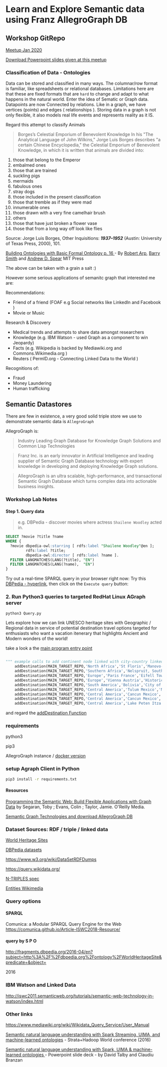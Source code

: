 #  Learn and Explore Semantic data using Franz AllegroGraph DB

## Workshop GitRepo 
[Meetup Jan 2020](https://www.meetup.com/ibmcodenyc/events/267776895/)

[Download Powerpoint slides given at this meetup](https://github.com/Grant-Steinfeld/semantic-db-agraph/blob/master/Semantic-Graph-Workshop-Jan2020.v.1.0.1.pptx)


### Classification of Data - Ontologies

Data can be stored and classified in many ways.  The columnar/row format is familiar, like spreadsheets or relational databases.  Limitations here are that these are fixed formats that are `hard` to change and adapt to what happens in the natural world.  Enter the idea of Sematic or Graph data.  Datapoints are now Connected by relations.  Like in a graph, we have vertices (points) and edges ( relationships ).   Storing data in a graph is not only flexible, it also models real life events and represents reality as it IS.

Regard this attempt to classify Animals


> Borges’s Celestial Emporium of Benevolent Knowledge In his "The Analytical Language of John Wilkins," Jorge Luis Borges describes "a certain Chinese Encyclopedia," the Celestial Emporium of Benevolent Knowledge, in which it is written that animals are divided into:

1. those that belong to the Emperor 
2. embalmed ones 
3. those that are trained 
4. suckling pigs 
5. mermaids 
6. fabulous ones 
7. stray dogs 
8. those included in the present classification 
9. those that tremble as if they were mad 
10. innumerable ones 
11. those drawn with a very fine camelhair brush 
12. others 
13. those that have just broken a flower vase 
14. those that from a long way off look like flies 

Source: Jorge Luis Borges, Other Inquisitions: ***1937–1952*** (Austin: University of Texas Press, 2000), 101.

[Building Ontologies with Basic Formal Ontology p. 16
](https://mitpress.mit.edu/books/building-ontologies-basic-formal-ontology) - By [Robert Arp](https://mitpress.mit.edu/contributors/robert-arp), [Barry Smith](https://mitpress.mit.edu/contributors/barry-smith) and [Andrew D. Spear](https://mitpress.mit.edu/contributors/andrew-d-spear) MIT Press


The above can be taken with a grain a salt :)  

However some serious applications of semanitc graph that interested me are:


Recommendations:

* Friend of a friend (FOAF e.g Social networks like LinkedIn and Facebook )
* Movie or Music 

Research & Discovery

* Medical trends and attempts to share data amongst researchers
* Knowledge (e.g. IBM Watson - used Graph as a component to win Jeopardy)
* Facts (e.g. Wikipedia is backed by Mediawiki.org and Commons.Wikimedia.org )
* Reuters ( PermID.org - Connecting Linked Data to the World )

Recognitions of:

* Fraud
* Money Laundering
* Human trafficking

## Semantic Datastores
There are few in existence, a very good solid triple store we use to demonstrate semantic data is `AllegroGraph`

AllegroGraph is:
> Industry Leading Graph Database for Knowledge Graph Solutions and Common Lisp Technologies

> Franz Inc. is an early innovator in Artificial Intelligence and leading supplier of Semantic Graph Database technology with expert knowledge in developing and deploying Knowledge Graph solutions.

> AllegroGraph is an ultra scalable, high-performance, and transactional Semantic Graph Database which turns complex data into actionable business insights.



### Workshop Lab Notes

#### Step 1. Query data


> e.g. DBPedia - discover movies where actress `Shailene Woodley` acted in.

```sql
SELECT ?movie ?title ?name
WHERE {
  ?movie dbpedia-owl:starring [ rdfs:label "Shailene Woodley"@en ];
         rdfs:label ?title;
         dbpedia-owl:director [ rdfs:label ?name ].
  FILTER LANGMATCHES(LANG(?title), "EN")
  FILTER LANGMATCHES(LANG(?name),  "EN")
}
```
Try out a real-time SPARQL query in your browser right now:
Try this [DBPedia - hyperlink](https://bit.ly/39eQd1q), then click on the `Execute query` button:



### 2. Run Python3 queries to targeted RedHat Linux AGraph server

```sh
python3 Query.py
```

Lets explore how we can link UNESCO heritage sites with Geographic / Regional data in service of potential destination travel
options targeted for enthusiasts who want a vacation itenerary that highlights Ancient and Modern wonders of the world!


take a look a the [main program entry point ](https://github.com/Grant-Steinfeld/semantic-db-agraph/blob/master/query.py#L632)

```python

""" example calls to add continent node linked with city-country linked with UNESCO heritage site with year posted """
    addDestination(MAIN_TARGET_REPO,'North Africa','St Floris','Manovo-Gounda St Floris National Park', 1997)
    addDestination(MAIN_TARGET_REPO,'Southern Africa','Nelspruit, South Africa','Kruger National Park', 2019)
    addDestination(MAIN_TARGET_REPO,'Europe','Paris France','Eifell Tower', 2005)
    addDestination(MAIN_TARGET_REPO,'Europe','Vienna Austria','Historic Centre of Vienna', 2017)
    addDestination(MAIN_TARGET_REPO,'South America','Bolivia','City of Potosi', 2014)
    addDestination(MAIN_TARGET_REPO,'Central America','Tulum Mexico','Mayan Ruins of Tulum', 2001)
    addDestination(MAIN_TARGET_REPO,'Central America','Cancun Mexico','Chichen Itza', 1985)
    addDestination(MAIN_TARGET_REPO,'Central America','Cancun Mexico','Xichen', 1977)
    addDestination(MAIN_TARGET_REPO,'Central America','Lake Peten Itza Guatemala','Tikal', 1977)
```

and regard the [addDestination Function](https://github.com/Grant-Steinfeld/semantic-db-agraph/blob/master/query.py#L397-L429)

### requirements
python3

pip3

AllegroGraph instance / [docker version](https://franz.com/agraph/docker/)


### setup Agraph Client in Python
```sh
pip3 install -r requirements.txt
```


#### Resources

[Programming the Semantic Web: Build Flexible Applications with Graph Data](http://shop.oreilly.com/product/9780596153823.do) by Segaran, Toby ; Evans, Colin ; Taylor, Jamie. O'Reilly Media. 

[Semantic Graph Technologies and download AllegroGraph DB](https://franz.com/)




### Dataset Sources: RDF / triple / linked data

[World Heritage Sites](http://live.dbpedia.org/ontology/WorldHeritageSite)

[DBPedia datasets](https://wiki.dbpedia.org/develop/datasets)

https://www.w3.org/wiki/DataSetRDFDumps

https://query.wikidata.org/

[N-TRIPLES spec](http://www.w3.org/TR/rdf-testcases/#ntriples)

[Entities Wikimedia](https://dumps.wikimedia.org/wikidatawiki/entities/)

### Query options
#### SPARQL
Comunica: a Modular SPARQL Query Engine for the Web
https://comunica.github.io/Article-ISWC2018-Resource/

#### query by S P O
http://fragments.dbpedia.org/2016-04/en?subject=http%3A%2F%2Fdbpedia.org%2Fontology%2FWorldHeritageSite&predicate=&object=


2016
### IBM Watson and Linked Data
http://iswc2011.semanticweb.org/tutorials/semantic-web-technology-in-watson/index.html


### Other links
https://www.mediawiki.org/wiki/Wikidata_Query_Service/User_Manual

[Semantic natural language understanding with Spark Streaming, UIMA, and machine-learned ontologies](https://conferences.oreilly.com/strata/strata-ny-2016/public/schedule/detail/51498) - Strata+Hadoop World conference (2016)

[Semantic natural language understanding with Spark, UIMA & machine-learned ontologies ](https://bit.ly/39i9PBZ) - Powerpoint slide deck - by David Talby and Claudiu Branzan
